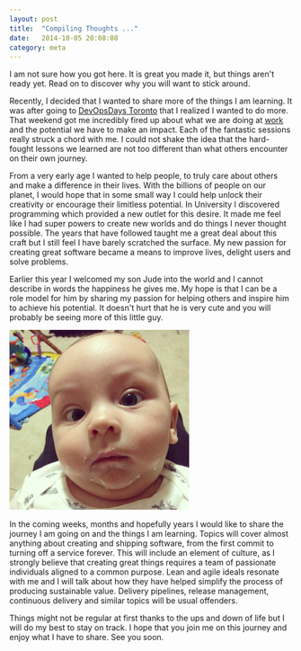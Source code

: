 ```yaml
---
layout: post
title:  "Compiling Thoughts ..."
date:   2014-10-05 20:08:08
category: meta
---
```


I am not sure how you got here. It is great you made it, but things aren't
ready yet. Read on to discover why you will want to stick around.

Recently, I decided that I wanted to share more of the things I am learning.
It was after going to [DevOpsDays Toronto][devopsdaysto] that I realized
I wanted to do more. That weekend got me incredibly fired up about what we are
doing at [work][d2l] and the potential we have to make an impact. Each of the
fantastic sessions really struck a chord with me. I could not shake the idea
that the hard-fought lessons we learned are not too different than what
others encounter on their own journey.

From a very early age I wanted to help people, to truly care about others and
make a difference in their lives. With the billions of people on our planet,
I would hope that in some small way I could help unlock their creativity or
encourage their limitless potential. In University I discovered programming
which provided a new outlet for this desire. It made me feel like I had super
powers to create new worlds and do things I never thought possible. The years
that have followed taught me a great deal about this craft but I still feel I
have barely scratched the surface. My new passion for creating great software
became a means to improve lives, delight users and solve problems.

Earlier this year I welcomed my son Jude into the world and I cannot describe
in words the happiness he gives me. My hope is that I can be a role model for
him by sharing my passion for helping others and inspire him to achieve his
potential. It doesn't hurt that he is very cute and you will probably be
seeing more of this little guy.

<p class="center-image">
	<img
		title="Oh, hi"
		alt="Jude with milk all over his face"
		src="/images/posts/MilkFace.png" />
</p>

In the coming weeks, months and hopefully years I would like to share the
journey I am going on and the things I am learning. Topics will cover
almost anything about creating and shipping software, from the first commit
to turning off a service forever. This will include an element of culture, as
I strongly believe that creating great things requires a team of passionate
individuals aligned to a common purpose. Lean and agile ideals resonate with me
and I will talk about how they have helped simplify the process of producing
sustainable value. Delivery pipelines, release management, continuous delivery
and similar topics will be usual offenders.

Things might not be regular at first thanks to the ups and down of life but I
will do my best to stay on track. I hope that you join me on this journey and
enjoy what I have to share. See you soon.

[devopsdaysto]: http://devopsdays.org/events/2014-toronto/
[d2l]:          http://d2l.com
